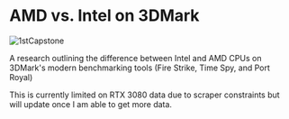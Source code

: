 # AMD vs. Intel on 3DMark

![1stCapstone](https://user-images.githubusercontent.com/67496237/98881344-9caba900-243e-11eb-9d4a-1c1006587696.png)

A research outlining the difference between Intel and AMD CPUs on 3DMark's modern benchmarking tools
(Fire Strike, Time Spy, and Port Royal)

This is currently limited on RTX 3080 data due to scraper constraints but will update once I am able to get more data.
